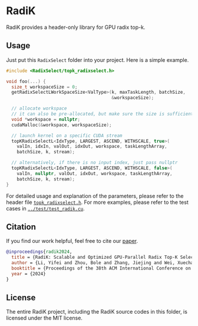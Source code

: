 # RadiK

RadiK provides a header-only library for GPU radix top-k.

## Usage

Just put this `RadixSelect` folder into your project.
Here is a simple example.

```cpp
#include <RadixSelect/topk_radixselect.h>

void foo(...) {
  size_t workspaceSize = 0;
  getRadixSelectLWorkSpaceSize<ValType>(k, maxTaskLength, batchSize,
                                        &workspaceSize);

  // allocate workspace
  // it can also be pre-allocated, but make sure the size is sufficient
  void *workspace = nullptr;
  cudaMalloc(&workspace, workspaceSize);

  // launch kernel on a specific CUDA stream
  topKRadixSelectL<IdxType, LARGEST, ASCEND, WITHSCALE, true>(
    valIn, idxIn, valOut, idxOut, workspace, taskLengthArray,
    batchSize, k, stream);

  // alternatively, if there is no input index, just pass nullptr
  topKRadixSelectL<IdxType, LARGEST, ASCEND, WITHSCALE, false>(
    valIn, nullptr, valOut, idxOut, workspace, taskLengthArray,
    batchSize, k, stream);
}
```

For detailed usage and explanation of the parameters, please refer to the header file [`topk_radixselect.h`](topk_radixselect.h).
For more examples, please refer to the test cases in [`../test/test_radik.cu`](../test/test_radik.cu).

## Citation

If you find our work helpful, feel free to cite our [paper](https://doi.org/10.1145/3650200.3656596).

```bibtex
@inproceedings{radik2024,
  title = {RadiK: Scalable and Optimized GPU-Parallel Radix Top-K Selection},
  author = {Li, Yifei and Zhou, Bole and Zhang, Jiejing and Wei, Xuechao and Li, Yinghan and Chen, Yingda},
  booktitle = {Proceedings of the 38th ACM International Conference on Supercomputing},
  year = {2024}
}
```

## License

The entire RadiK project, including the RadiK source codes in this folder, is licensed under the MIT license.
